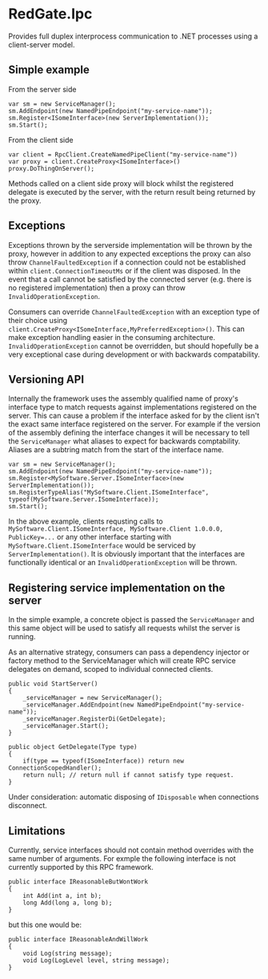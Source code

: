 # RedGate.Ipc

Provides full duplex interprocess communication to .NET processes using a client-server model.

## Simple example

From the server side

    var sm = new ServiceManager();
    sm.AddEndpoint(new NamedPipeEndpoint("my-service-name"));
    sm.Register<ISomeInterface>(new ServerImplementation());
    sm.Start();

From the client side

	var client = RpcClient.CreateNamedPipeClient("my-service-name"))
	var proxy = client.CreateProxy<ISomeInterface>()
	proxy.DoThingOnServer();

Methods called on a client side proxy will block whilst the registered delegate is executed by the server,
with the return result being returned by the proxy.

## Exceptions

Exceptions thrown by the serverside implementation will be thrown by the proxy, however in addition to any
expected exceptions the proxy can also throw `ChannelFaultedException` if a connection could not be established
within `client.ConnectionTimeoutMs` or if the client was disposed.
In the event that a call cannot be satisfied by the connected server (e.g. there is no registered implementation)
then a proxy can throw `InvalidOperationException`.

Consumers can override `ChannelFaultedException` with an exception type of their choice using
`client.CreateProxy<ISomeInterface,MyPreferredException>()`. This can make exception handling easier
in the consuming architecture. `InvalidOperationException` cannot be overridden, but should hopefully be
a very exceptional case during development or with backwards compatability.

## Versioning API

Internally the framework uses the assembly qualified name of proxy's interface type to match requests against 
implementations registered on the server.
This can cause a problem if the interface asked for by the client isn't the exact same interface registered on the server.
For example if the version of the assembly defining the interface changes it will be necessary to tell the `ServiceManager`
what aliases to expect for backwards comptability. Aliases are a subtring match from the start of the interface name.

	var sm = new ServiceManager();
	sm.AddEndpoint(new NamedPipeEndpoint("my-service-name"));
	sm.Register<MySoftware.Server.ISomeInterface>(new ServerImplementation());
	sm.RegisterTypeAlias("MySoftware.Client.ISomeInterface", typeof(MySoftware.Server.ISomeInterface));
	sm.Start();

In the above example, clients requsting calls to `MySoftware.Client.ISomeInterface, MySoftware.Client 1.0.0.0, PublicKey=...`
or any other interface starting with `MySoftware.Client.ISomeInterface` would be serviced by `ServerImplementation()`.
It is obviously important that the interfaces are functionally identical or an `InvalidOperationException` will be thrown.

## Registering service implementation on the server

In the simple example, a concrete object is passed the `ServiceManager` and this same object will be used to satisfy all
requests whilst the server is running.

As an alternative strategy, consumers can pass a dependency injector or factory method to the ServiceManager which will create
RPC service delegates on demand, scoped to individual connected clients.

	public void StartServer()
	{
		_serviceManager = new ServiceManager();
		_serviceManager.AddEndpoint(new NamedPipeEndpoint("my-service-name"));
		_serviceManager.RegisterDi(GetDelegate);
		_serviceManager.Start();
	}

	public object GetDelegate(Type type)
	{
		if(type == typeof(ISomeInterface)) return new ConnectionScopedHandler();
		return null; // return null if cannot satisfy type request.
	}

Under consideration: automatic disposing of `IDisposable` when connections disconnect.

## Limitations

Currently, service interfaces should not contain method overrides with the same number of arguments.
For exmple the following interface is not currently supported by this RPC framework.

    public interface IReasonableButWontWork
	{
		int Add(int a, int b);
		long Add(long a, long b);
	}

but this one would be:

    public interface IReasonableAndWillWork
	{
		void Log(string message);
		void Log(LogLevel level, string message);
	}
